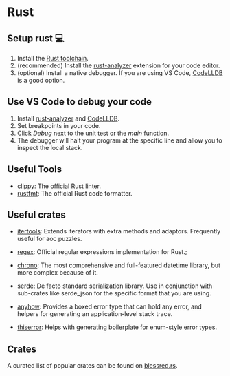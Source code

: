 # Rust

## Setup rust 💻

1.  Install the [Rust toolchain](https://www.rust-lang.org/tools/install).
2.  (recommended) Install the [rust-analyzer](https://rust-analyzer.github.io/manual.html) extension for your code editor.
3.  (optional) Install a native debugger. If you are using VS Code, [CodeLLDB](https://marketplace.visualstudio.com/items?itemName=vadimcn.vscode-lldb) is a good option.

## Use VS Code to debug your code

1.  Install [rust-analyzer](https://marketplace.visualstudio.com/items?itemName=rust-lang.rust-analyzer) and [CodeLLDB](https://marketplace.visualstudio.com/items?itemName=vadimcn.vscode-lldb).
2.  Set breakpoints in your code.
3.  Click _Debug_ next to the unit test or the _main_ function.
4.  The debugger will halt your program at the specific line and allow you to inspect the local stack.

## Useful Tools

-   [clippy](https://github.com/rust-lang/rust-clippy): The official Rust linter.
-   [rustfmt](https://github.com/rust-lang/rustfmt): The official Rust code formatter. 

## Useful crates

-   [itertools](https://crates.io/crates/itertools): Extends iterators with extra methods and adaptors. Frequently useful for aoc puzzles.
-   [regex](https://crates.io/crates/regex): Official regular expressions implementation for Rust.;
-   [chrono](https://lib.rs/crates/chrono): The most comprehensive and full-featured datetime library, but more complex because of it.

-   [serde](https://lib.rs/crates/serde): De facto standard serialization library. Use in conjunction with sub-crates like serde_json for the specific format that you are using. 
-   [anyhow](https://lib.rs/crates/anyhow): Provides a boxed error type that can hold any error, and helpers for generating an application-level stack trace.
-   [thiserror](https://lib.rs/crates/thiserror): Helps with generating boilerplate for enum-style error types. 

## Crates

A curated list of popular crates can be found on [blessred.rs](https://blessed.rs/crates).
